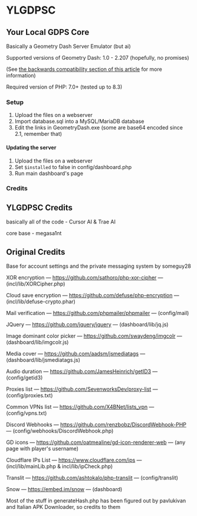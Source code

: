 # YLGDPSC
## Your Local GDPS Core
Basically a Geometry Dash Server Emulator (but ai)

Supported versions of Geometry Dash: 1.0 - 2.207 (hopefully, no promises)

(See [the backwards compatibility section of this article](https://github.com/Cvolton/GMDprivateServer/wiki/Deliberate-differences-from-real-GD) for more information)

Required version of PHP: 7.0+ (tested up to 8.3)

### Setup
1) Upload the files on a webserver
2) Import database.sql into a MySQL/MariaDB database
3) Edit the links in GeometryDash.exe (some are base64 encoded since 2.1, remember that)

#### Updating the server
1) Upload the files on a webserver
2) Set `$installed` to false in config/dashboard.php
3) Run main dashboard's page

### Credits
## YLGDPSC Credits
basically all of the code - Cursor AI & Trae AI

core base - megasa1nt

## Original Credits
Base for account settings and the private messaging system by someguy28

XOR encryption — https://github.com/sathoro/php-xor-cipher — (incl/lib/XORCipher.php)

Cloud save encryption — https://github.com/defuse/php-encryption — (incl/lib/defuse-crypto.phar)

Mail verification — https://github.com/phpmailer/phpmailer — (config/mail)

JQuery — https://github.com/jquery/jquery — (dashboard/lib/jq.js)

Image dominant color picker — https://github.com/swaydeng/imgcolr — (dashboard/lib/imgcolr.js)

Media cover — https://github.com/aadsm/jsmediatags — (dashboard/lib/jsmediatags.js)

Audio duration — https://github.com/JamesHeinrich/getID3 — (config/getid3)

Proxies list — https://github.com/SevenworksDev/proxy-list — (config/proxies.txt)

Common VPNs list — https://github.com/X4BNet/lists_vpn — (config/vpns.txt)

Discord Webhooks — https://github.com/renzbobz/DiscordWebhook-PHP — (config/webhooks/DiscordWebhook.php)

GD icons — https://github.com/oatmealine/gd-icon-renderer-web — (any page with player's username)

Cloudflare IPs List — https://www.cloudflare.com/ips — (incl/lib/mainLib.php & incl/lib/ipCheck.php)

Translit — https://github.com/ashtokalo/php-translit — (config/translit)

Snow — https://embed.im/snow — (dashboard)

Most of the stuff in generateHash.php has been figured out by pavlukivan and Italian APK Downloader, so credits to them
